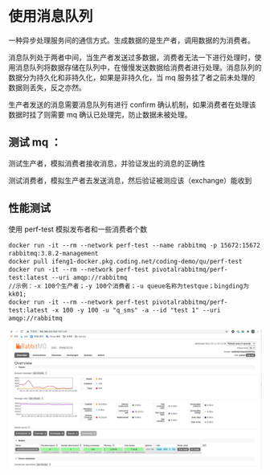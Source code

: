 # 使用消息队列
一种异步处理服务间的通信方式。生成数据的是生产者，调用数据的为消费者。

消息队列处于两者中间，当生产者发送过多数据，消费者无法一下进行处理时，使用消息队列将数据存储在队列中，在慢慢发送数据给消费者进行处理。消息队列的数据分为持久化和非持久化，如果是非持久化，当 mq 服务挂了者之前未处理的数据则丢失，反之亦然。

生产者发送的消息需要消息队列有进行 confirm 确认机制，如果消费者在处理该数据时挂了则需要 mq 确认已处理完，防止数据未被处理。

## 测试 mq ：

测试生产者，模拟消费者接收消息，并验证发出的消息的正确性

测试消费者，模拟生产者去发送消息，然后验证被测应该（exchange）能收到
## 性能测试
使用 perf-test 模拟发布者和一些消费者个数

```
docker run -it --rm --network perf-test --name rabbitmq -p 15672:15672 rabbitmq:3.8.2-management
docker pull ifeng1-docker.pkg.coding.net/coding-demo/qu/perf-test
docker run -it --rm --network perf-test pivotalrabbitmq/perf-test:latest --uri amqp://rabbitmq
//示例：-x 100个生产者；-y 100个消费者；-u queue名称为testque；bingding为kk01;
docker run -it --rm --network perf-test pivotalrabbitmq/perf-test:latest -x 100 -y 100 -u "q_sms" -a --id "test 1" --uri amqp://rabbitmq
```

![性能测试](https://github.com/iiFeng/RabbitMQ/blob/master/src/main/resources/mq.png?raw=true)